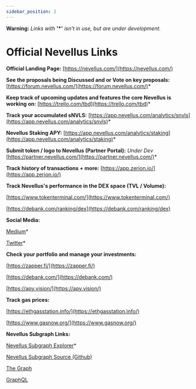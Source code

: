 ```yaml
---
sidebar_position: 2
---
```


**Warning:** _Links with_ **'*'** _isn't in use, but are under development._

# Official Nevellus Links

**Official Landing Page:** [https://nevellus.com/](https://nevellus.com/)

**See the proposals being Discussed and or Vote on key proposals:** [https://forum.nevellus.com/](https://forum.nevellus.com/)*

**Keep track of upcoming updates and features the core Nevellus is working on:** [https://trello.com/tbd](https://trello.com/tbd)*

**Track your accumulated sNVLS:** [https://app.nevellus.com/analytics/snvls](https://app.nevellus.com/analytics/snvls)*

**Nevellus Staking APY:** [https://app.nevellus.com/analytics/staking](https://app.nevellus.com/analytics/staking)*

**Submit token / logo to Nevellus (Partner Portal):** _Under Dev_ [https://partner.nevellus.com/](https://partner.nevellus.com/)*

**Track history of transactions + more:** [https://app.zerion.io/](https://app.zerion.io/)

**Track Nevellus's performance in the DEX space (TVL / Volume):**

[https://www.tokenterminal.com/](https://www.tokenterminal.com/)

[https://debank.com/ranking/dex](https://debank.com/ranking/dex)

**Social Media:**

[Medium](https://medium.com/nevellus)*

[Twitter](https://twitter.com/nevellus)*

**Check your portfolio and manage your investments:**

[https://zapper.fi/](https://zapper.fi/)

[https://debank.com/](https://debank.com/)

[https://apy.vision/](https://apy.vision/)

**Track gas prices:**

[https://ethgasstation.info/](https://ethgasstation.info/)

[https://www.gasnow.org/](https://www.gasnow.org/)

**Nevellus Subgraph Links:**

[Nevellus Subgraph Explorer](https://thegraph.com/hosted-service/subgraph/fernandocfjr/exchange)*

[Nevellus Subgraph Source (Github)](https://github.com/nevellusdex/)

[The Graph](https://thegraph.com/docs/en/)

[GraphQL](https://graphql.org/learn/)
